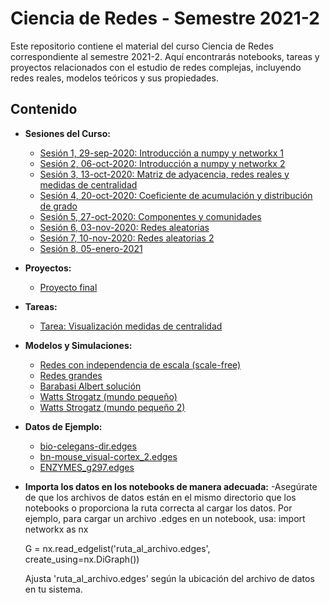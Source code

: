 # Ciencia de Redes - Semestre 2021-2

Este repositorio contiene el material del curso Ciencia de Redes correspondiente al semestre 2021-2. 
Aquí encontrarás notebooks, tareas y proyectos relacionados con el estudio de redes complejas, incluyendo redes reales, modelos teóricos y sus propiedades.

## Contenido

- **Sesiones del Curso:**
  - [Sesión 1, 29-sep-2020: Introducción a numpy y networkx 1](Sesión%201,%2029-sep-2020,%20Introducción%20a%20numpy%20y%20networkx%201.ipynb)
  - [Sesión 2, 06-oct-2020: Introducción a numpy y networkx 2](Sesión%202,%2006-oct-2020,%20Introducción%20a%20numpy%20y%20networkx%202.ipynb)
  - [Sesión 3, 13-oct-2020: Matriz de adyacencia, redes reales y medidas de centralidad](Sesión%203,%2013-oct-2020.%20Matriz%20de%20adyacencia,%20redes%20reales%20y%20medidas%20de%20centralidad.ipynb)
  - [Sesión 4, 20-oct-2020: Coeficiente de acumulación y distribución de grado](Sesión%204,%2020-oct-2020,%20Coeficiente%20de%20acumulación%20y%20distribución%20de%20grado.ipynb)
  - [Sesión 5, 27-oct-2020: Componentes y comunidades](Sesión%205,%2027-oct-2020,%20Componentes%20y%20comunidades.ipynb)
  - [Sesión 6, 03-nov-2020: Redes aleatorias](Sesión%206,%2003-nov-2020,%20Redes%20aleatorias.ipynb)
  - [Sesión 7, 10-nov-2020: Redes aleatorias 2](Sesión%207,%2010-nov-2020,%20Redes%20aleatorias%202.ipynb)
  - [Sesión 8, 05-enero-2021](Sesión%208,%2005-enero-2021.ipynb)

- **Proyectos:**
  - [Proyecto final](Proyecto%20final%20.ipynb)

- **Tareas:**
  - [Tarea: Visualización medidas de centralidad](Tarea_%20Visualización_medidas_de%20_centralidad.ipynb)

- **Modelos y Simulaciones:**
  - [Redes con independencia de escala (scale-free)](Redes%20con%20independencia%20de%20escala%20(scale-free).ipynb)
  - [Redes grandes](Redes%20grandes%20.ipynb)
  - [Barabasi Albert solución](Barabasi_Albert_solucion.ipynb)
  - [Watts Strogatz (mundo pequeño)](Watts_Strogatz_(mundo_pequeño).ipynb)
  - [Watts Strogatz (mundo pequeño 2)](Watts_Strogatz_(mundo_pequeño_2).ipynb)

- **Datos de Ejemplo:**
  - [bio-celegans-dir.edges](bio-celegans-dir.edges)
  - [bn-mouse_visual-cortex_2.edges](bn-mouse_visual-cortex_2.edges)
  - [ENZYMES_g297.edges](ENZYMES_g297.edges)

- **Importa los datos en los notebooks de manera adecuada:**
  -Asegúrate de que los archivos de datos están en el mismo directorio que los notebooks o proporciona la ruta correcta al cargar los datos. Por ejemplo, para cargar un archivo .edges en un notebook, usa:
    import networkx as nx
  
    G = nx.read_edgelist('ruta_al_archivo.edges', create_using=nx.DiGraph())

    Ajusta 'ruta_al_archivo.edges' según la ubicación del archivo de datos en tu sistema.

